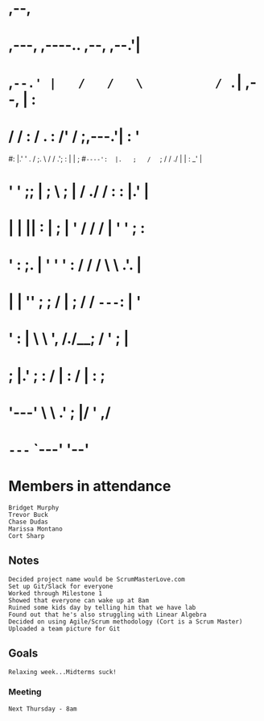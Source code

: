                                               
#                                             ,--, 
#     ,---,    ,----..            ,--,      ,--.'| 
#  ,`--.' |   /   /   \          / .`|   ,--,  | : 
# /    /  :  /   .     :        /' / ;,---.'|  : ' 
#:    |.' ' .   /   ;.  \      /  / .';   : |  | ; 
#`----':  |.   ;   /  ` ;     /  / ./ |   | : _' | 
#   '   ' ;;   |  ; \ ; |    / ./  /  :   : |.'  | 
#   |   | ||   :  | ; | '   /  /  /   |   ' '  ; : 
#   '   : ;.   |  ' ' ' :  /  /  /    \   \  .'. | 
#   |   | ''   ;  \; /  | ;  /  /      `---`:  | ' 
#   '   : | \   \  ',  /./__;  /            '  ; | 
#   ;   |.'  ;   :    / |   : /             |  : ; 
#   '---'     \   \ .'  ;   |/              '  ,/  
#              `---`    `---'               '--'   
                                                  

# Members in attendance
```
Bridget Murphy 
Trevor Buck 
Chase Dudas 
Marissa Montano 
Cort Sharp
```
## Notes
```
Decided project name would be ScrumMasterLove.com
Set up Git/Slack for everyone
Worked through Milestone 1
Showed that everyone can wake up at 8am
Ruined some kids day by telling him that we have lab
Found out that he's also struggling with Linear Algebra
Decided on using Agile/Scrum methodology (Cort is a Scrum Master)
Uploaded a team picture for Git
```
## Goals
```
Relaxing week...Midterms suck!
```

### Meeting 
```
Next Thursday - 8am
```
